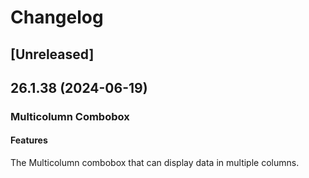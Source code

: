 # Changelog

## [Unreleased]

## 26.1.38 (2024-06-19)

### Multicolumn Combobox

#### Features

The Multicolumn combobox that can display data in multiple columns.